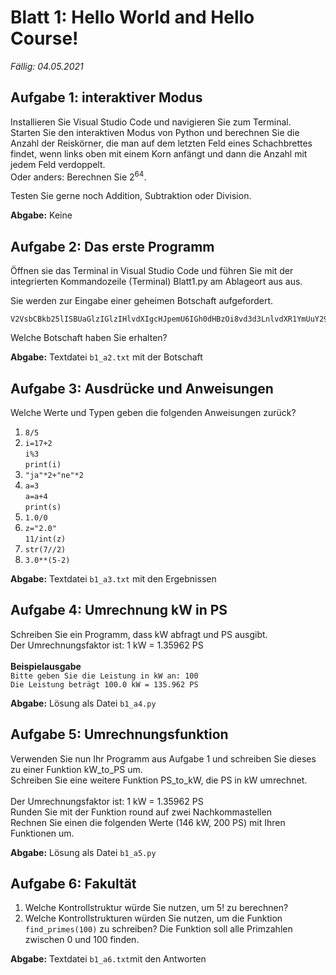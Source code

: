 # Blatt 1: Hello World and Hello Course!

*Fällig: 04.05.2021*

## Aufgabe 1: interaktiver Modus
Installieren Sie Visual Studio Code und navigieren Sie zum Terminal. <br>
Starten Sie den interaktiven Modus von Python und berechnen Sie die Anzahl der Reiskörner, die man auf dem letzten Feld eines Schachbrettes findet, wenn links oben mit einem Korn anfängt und dann die Anzahl mit jedem Feld verdoppelt. <br>Oder anders: Berechnen Sie 2<sup>64</sup>.

Testen Sie gerne noch Addition, Subtraktion oder Division.

**Abgabe:** Keine


## Aufgabe 2: Das erste Programm
Öffnen sie das Terminal in Visual Studio Code und führen Sie mit der integrierten Kommandozeile (Terminal) Blatt1.py am Ablageort aus aus.<br>

Sie werden zur Eingabe einer geheimen Botschaft aufgefordert.
```
V2VsbCBkb25lISBUaGlzIGlzIHlvdXIgcHJpemU6IGh0dHBzOi8vd3d3LnlvdXR1YmUuY29tL3dhdGNoP3Y9ZFF3NHc5V2dYY1Eg
```
Welche Botschaft haben Sie erhalten?

**Abgabe:** Textdatei `b1_a2.txt` mit der Botschaft

## Aufgabe 3: Ausdrücke und Anweisungen <br>
Welche Werte und Typen geben die folgenden Anweisungen zurück?<br>

1. `8/5`<br>
2. `i=17+2` <br>
     `i%3`<br>
    `print(i)` <br>
3. ` "ja"*2+"ne"*2 `
4. `a=3`<br>
    `a=a+4`<br>
    `print(s)`<br>
5. `1.0/0`<br>
6. `z="2.0"`<br>
    `11/int(z)`<br>
7. `str(7//2)`<br>
8. `3.0**(5-2)`<br>

**Abgabe:** Textdatei `b1_a3.txt` mit den Ergebnissen

## Aufgabe 4: Umrechnung kW in PS
Schreiben Sie ein Programm, dass kW abfragt und PS ausgibt. <br>Der Umrechnungsfaktor ist: 1 kW = 1.35962 PS
<br><br>
**Beispielausgabe**<br>
`Bitte geben Sie die Leistung in kW an: 100`<br>
`Die Leistung beträgt 100.0 kW = 135.962 PS `

**Abgabe:** Lösung als Datei `b1_a4.py`

## Aufgabe 5: Umrechnungsfunktion
Verwenden Sie nun Ihr Programm aus Aufgabe 1 und schreiben Sie dieses zu einer Funktion kW_to_PS um.<br>
Schreiben Sie eine weitere Funktion PS_to_kW, die PS in kW umrechnet.<br><br>
Der Umrechnungsfaktor ist: 1 kW = 1.35962 PS<br>
Runden Sie mit der Funktion round auf zwei Nachkommastellen<br>
Rechnen Sie einen die folgenden Werte (146 kW, 200 PS) mit Ihren Funktionen um.<br>

**Abgabe:** Lösung als Datei `b1_a5.py`

## Aufgabe 6: Fakultät
1. Welche Kontrollstruktur würde Sie nutzen, um 5! zu berechnen? <br>
2. Welche Kontrollstrukturen würden Sie nutzen, um die Funktion `find_primes(100)` zu schreiben? Die Funktion soll alle Primzahlen zwischen 0 und 100 finden.

**Abgabe:** Textdatei `b1_a6.txt`mit den Antworten
